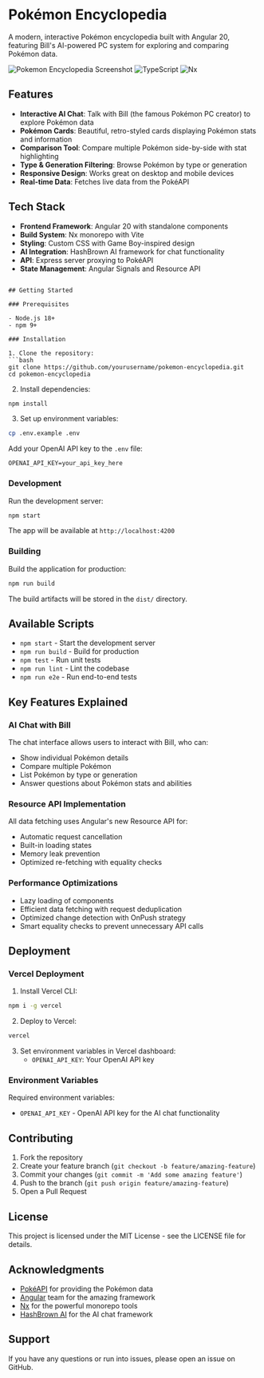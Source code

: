 # Pokémon Encyclopedia

A modern, interactive Pokémon encyclopedia built with Angular 20, featuring Bill's AI-powered PC system for exploring and comparing Pokémon data.

![Pokemon Encyclopedia Screenshot](https://img.shields.io/badge/Angular-v20-red)
![TypeScript](https://img.shields.io/badge/TypeScript-5.7-blue)
![Nx](https://img.shields.io/badge/Nx-Monorepo-143055)

## Features

- **Interactive AI Chat**: Talk with Bill (the famous Pokémon PC creator) to explore Pokémon data
- **Pokémon Cards**: Beautiful, retro-styled cards displaying Pokémon stats and information
- **Comparison Tool**: Compare multiple Pokémon side-by-side with stat highlighting
- **Type & Generation Filtering**: Browse Pokémon by type or generation
- **Responsive Design**: Works great on desktop and mobile devices
- **Real-time Data**: Fetches live data from the PokéAPI

## Tech Stack

- **Frontend Framework**: Angular 20 with standalone components
- **Build System**: Nx monorepo with Vite
- **Styling**: Custom CSS with Game Boy-inspired design
- **AI Integration**: HashBrown AI framework for chat functionality
- **API**: Express server proxying to PokéAPI
- **State Management**: Angular Signals and Resource API

```

## Getting Started

### Prerequisites

- Node.js 18+ 
- npm 9+

### Installation

1. Clone the repository:
```bash
git clone https://github.com/yourusername/pokemon-encyclopedia.git
cd pokemon-encyclopedia
```

2. Install dependencies:
```bash
npm install
```

3. Set up environment variables:
```bash
cp .env.example .env
```

Add your OpenAI API key to the `.env` file:
```
OPENAI_API_KEY=your_api_key_here
```

### Development

Run the development server:
```bash
npm start
```

The app will be available at `http://localhost:4200`

### Building

Build the application for production:
```bash
npm run build
```

The build artifacts will be stored in the `dist/` directory.

## Available Scripts

- `npm start` - Start the development server
- `npm run build` - Build for production
- `npm test` - Run unit tests
- `npm run lint` - Lint the codebase
- `npm run e2e` - Run end-to-end tests

## Key Features Explained

### AI Chat with Bill
The chat interface allows users to interact with Bill, who can:
- Show individual Pokémon details
- Compare multiple Pokémon
- List Pokémon by type or generation
- Answer questions about Pokémon stats and abilities

### Resource API Implementation
All data fetching uses Angular's new Resource API for:
- Automatic request cancellation
- Built-in loading states
- Memory leak prevention
- Optimized re-fetching with equality checks

### Performance Optimizations
- Lazy loading of components
- Efficient data fetching with request deduplication
- Optimized change detection with OnPush strategy
- Smart equality checks to prevent unnecessary API calls

## Deployment

### Vercel Deployment

1. Install Vercel CLI:
```bash
npm i -g vercel
```

2. Deploy to Vercel:
```bash
vercel
```

3. Set environment variables in Vercel dashboard:
   - `OPENAI_API_KEY`: Your OpenAI API key

### Environment Variables

Required environment variables:
- `OPENAI_API_KEY` - OpenAI API key for the AI chat functionality

## Contributing

1. Fork the repository
2. Create your feature branch (`git checkout -b feature/amazing-feature`)
3. Commit your changes (`git commit -m 'Add some amazing feature'`)
4. Push to the branch (`git push origin feature/amazing-feature`)
5. Open a Pull Request

## License

This project is licensed under the MIT License - see the LICENSE file for details.

## Acknowledgments

- [PokéAPI](https://pokeapi.co/) for providing the Pokémon data
- [Angular](https://angular.dev/) team for the amazing framework
- [Nx](https://nx.dev/) for the powerful monorepo tools
- [HashBrown AI](https://hashbrown.ai/) for the AI chat framework

## Support

If you have any questions or run into issues, please open an issue on GitHub.
